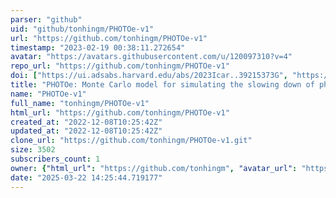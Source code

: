 ```yaml
---
parser: "github"
uid: "github/tonhingm/PHOTOe-v1"
url: "https://github.com/tonhingm/PHOTOe-v1"
timestamp: "2023-02-19 00:38:11.272654"
avatar: "https://avatars.githubusercontent.com/u/120097310?v=4"
repo_url: "https://github.com/tonhingm/PHOTOe-v1"
doi: ["https://ui.adsabs.harvard.edu/abs/2023Icar..39215373G", "https://ui.adsabs.harvard.edu/abs/2023ascl.soft02003G/abstract"]
title: "PHOTOe: Monte Carlo model for simulating the slowing down of photoelectrons"
name: "PHOTOe-v1"
full_name: "tonhingm/PHOTOe-v1"
html_url: "https://github.com/tonhingm/PHOTOe-v1"
created_at: "2022-12-08T10:25:42Z"
updated_at: "2022-12-08T10:25:42Z"
clone_url: "https://github.com/tonhingm/PHOTOe-v1.git"
size: 3502
subscribers_count: 1
owner: {"html_url": "https://github.com/tonhingm", "avatar_url": "https://avatars.githubusercontent.com/u/120097310?v=4", "login": "tonhingm", "type": "User"}
date: "2025-03-22 14:25:44.719177"
---
```

